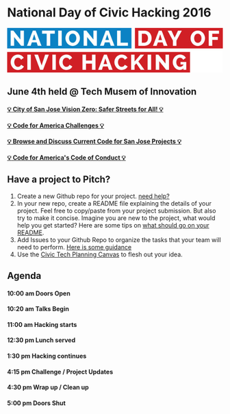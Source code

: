 # National Day of Civic Hacking 2016

![Code for San Jose Logo](./images/600_450601366.jpg  )

## June 4th held @ Tech Musem of Innovation
#### [:bulb: City of San Jose Vision Zero: Safer Streets for All! :bulb:](https://docs.google.com/document/d/1Tda2THs0ImpoynC9pLCpUmxicgNlaqdWarWoumsoQnM/edit?usp=sharing)
#### [:bulb: Code for America Challenges :bulb:](https://www.codeforamerica.org/events/national-day-2016)
#### [:bulb: Browse and Discuss Current Code for San Jose Projects :bulb:](https://github.com/codeforsanjose/Project-Ideas/issues)
#### [:bulb: Code for America's Code of Conduct :bulb:](https://github.com/codeforsanjose/codeofconduct)


## Have a project to Pitch?
1. Create a new Github repo for your project. [need help?](https://help.github.com/articles/create-a-repo/)
2. In your new repo, create a README file explaining the details of your project. Feel free to copy/paste from your project submission. But also try to make it concise. Imagine you are new to the project, what would help you get started? Here are some tips on [what should go on your README](http://atxhack4change.github.io/tech-and-tools/#/3/2).
3. Add Issues to your Github Repo to organize the tasks that your team will need to perform. [Here is some guidance](http://atxhack4change.github.io/tech-and-tools/#/3/4)
4. Use the [Civic Tech Planning Canvas](http://www.open-austin.org/civic-tech-canvas/) to flesh out your idea.


## Agenda
#### 10:00 am Doors Open
#### 10:20 am Talks Begin
#### 11:00 am Hacking starts
#### 12:30 pm Lunch served 
#### 1:30  pm Hacking continues
#### 4:15  pm Challenge / Project Updates
#### 4:30  pm Wrap up / Clean up 
#### 5:00  pm Doors Shut
